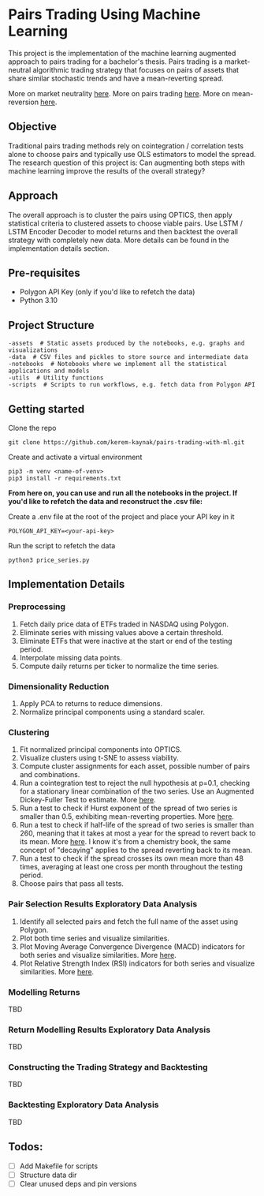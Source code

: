 # Pairs Trading Using Machine Learning

This project is the implementation of the machine learning augmented approach to pairs trading for a bachelor's thesis. Pairs trading is a market-neutral algorithmic trading strategy that focuses on pairs of assets that share similar stochastic trends and have a mean-reverting spread.

More on market neutrality [here](https://www.investopedia.com/terms/m/marketneutral.asp).
More on pairs trading [here](https://www.investopedia.com/terms/p/pairstrade.asp).
More on mean-reversion [here](https://www.investopedia.com/terms/m/meanreversion.asp).


## Objective

Traditional pairs trading methods rely on cointegration / correlation tests alone to choose pairs and typically use OLS estimators to model the spread. The research question of this project is: Can augmenting both steps with machine learning improve the results of the overall strategy?


## Approach

The overall approach is to cluster the pairs using OPTICS, then apply statistical criteria to clustered assets to choose viable pairs. Use LSTM / LSTM Encoder Decoder to model returns and then backtest the overall strategy with completely new data. More details can be found in the implementation details section.


## Pre-requisites

- Polygon API Key (only if you'd like to refetch the data)
- Python 3.10


## Project Structure
```
-assets  # Static assets produced by the notebooks, e.g. graphs and visualizations
-data  # CSV files and pickles to store source and intermediate data
-notebooks  # Notebooks where we implement all the statistical applications and models
-utils  # Utility functions
-scripts  # Scripts to run workflows, e.g. fetch data from Polygon API
```


## Getting started

Clone the repo
```
git clone https://github.com/kerem-kaynak/pairs-trading-with-ml.git
```

Create and activate a virtual environment
```
pip3 -m venv <name-of-venv>
pip3 install -r requirements.txt
```

**From here on, you can use and run all the notebooks in the project. If you'd like to refetch the data and reconstruct the .csv file:**


Create a .env file at the root of the project and place your API key in it
```
POLYGON_API_KEY=<your-api-key>
```

Run the script to refetch the data
```
python3 price_series.py
```


## Implementation Details

### Preprocessing

1. Fetch daily price data of ETFs traded in NASDAQ using Polygon.
2. Eliminate series with missing values above a certain threshold.
3. Eliminate ETFs that were inactive at the start or end of the testing period.
4. Interpolate missing data points.
5. Compute daily returns per ticker to normalize the time series.

### Dimensionality Reduction

1. Apply PCA to returns to reduce dimensions.
2. Normalize principal components using a standard scaler.

### Clustering

1. Fit normalized principal components into OPTICS.
2. Visualize clusters using t-SNE to assess viability.
3. Compute cluster assignments for each asset, possible number of pairs and combinations.
4. Run a cointegration test to reject the null hypothesis at p=0.1, checking for a stationary linear combination of the two series. Use an Augmented Dickey-Fuller Test to estimate. More [here](https://corporatefinanceinstitute.com/resources/data-science/cointegration/).
5. Run a test to check if Hurst exponent of the spread of two series is smaller than 0.5, exhibiting mean-reverting properties. More [here](https://en.wikipedia.org/wiki/Hurst_exponent).
6. Run a test to check if half-life of the spread of two series is smaller than 260, meaning that it takes at most a year for the spread to revert back to its mean. More [here](https://chem.libretexts.org/Bookshelves/Physical_and_Theoretical_Chemistry_Textbook_Maps/Supplemental_Modules_(Physical_and_Theoretical_Chemistry)/Nuclear_Chemistry/Nuclear_Kinetics/Half-Lives_and_Radioactive_Decay_Kinetics). I know it's from a chemistry book, the same concept of "decaying" applies to the spread reverting back to its mean.
7. Run a test to check if the spread crosses its own mean more than 48 times, averaging at least one cross per month throughout the testing period.
8. Choose pairs that pass all tests.

### Pair Selection Results Exploratory Data Analysis

1. Identify all selected pairs and fetch the full name of the asset using Polygon.
2. Plot both time series and visualize similarities.
3. Plot Moving Average Convergence Divergence (MACD) indicators for both series and visualize similarities. More [here](https://www.investopedia.com/terms/m/macd.asp).
4. Plot Relative Strength Index (RSI) indicators for both series and visualize similarities. More [here](https://www.investopedia.com/terms/r/rsi.asp).

### Modelling Returns
TBD

### Return Modelling Results Exploratory Data Analysis
TBD

### Constructing the Trading Strategy and Backtesting
TBD

### Backtesting Exploratory Data Analysis
TBD

## Todos:
- [ ] Add Makefile for scripts
- [ ] Structure data dir
- [ ] Clear unused deps and pin versions